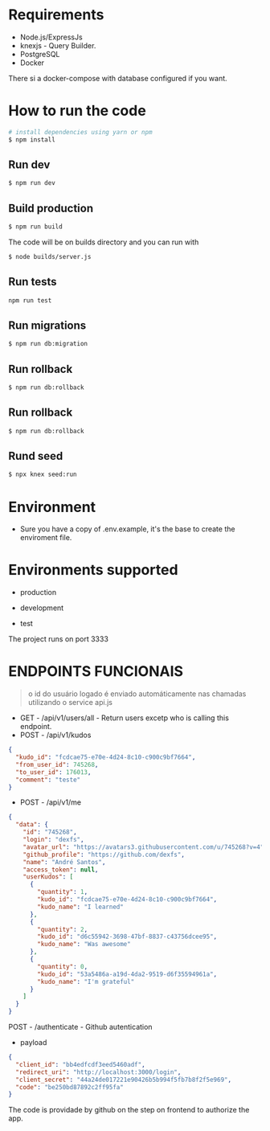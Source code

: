 # Requirements

- Node.js/ExpressJs
- knexjs - Query Builder.
- PostgreSQL
- Docker

There si a docker-compose with database configured if you want.

# How to run the code

```bash
# install dependencies using yarn or npm
$ npm install
```

## Run dev

```bash
$ npm run dev
```

## Build production

```bash
$ npm run build
```

The code will be on builds directory and you can run with

```bash
$ node builds/server.js
```

## Run tests

```bash
npm run test
```

## Run migrations

```bash
$ npm run db:migration
```

## Run rollback

```bash
$ npm run db:rollback
```

## Run rollback

```bash
$ npm run db:rollback
```

## Rund seed

```bash
$ npx knex seed:run
```

# Environment

- Sure you have a copy of .env.example, it's the base to create the enviroment file.

# Environments supported

- production

- development

- test

The project runs on port 3333

# ENDPOINTS FUNCIONAIS

> o id do usuário logado é enviado automáticamente nas chamadas utilizando o service api.js

- GET - /api/v1/users/all - Return users excetp who is calling this endpoint.
- POST - /api/v1/kudos

```json
{
  "kudo_id": "fcdcae75-e70e-4d24-8c10-c900c9bf7664",
  "from_user_id": 745268,
  "to_user_id": 176013,
  "comment": "teste"
}
```

- POST - /api/v1/me

```json
{
  "data": {
    "id": "745268",
    "login": "dexfs",
    "avatar_url": "https://avatars3.githubusercontent.com/u/745268?v=4",
    "github_profile": "https://github.com/dexfs",
    "name": "André Santos",
    "access_token": null,
    "userKudos": [
      {
        "quantity": 1,
        "kudo_id": "fcdcae75-e70e-4d24-8c10-c900c9bf7664",
        "kudo_name": "I learned"
      },
      {
        "quantity": 2,
        "kudo_id": "d6c55942-3698-47bf-8837-c43756dcee95",
        "kudo_name": "Was awesome"
      },
      {
        "quantity": 0,
        "kudo_id": "53a5486a-a19d-4da2-9519-d6f35594961a",
        "kudo_name": "I'm grateful"
      }
    ]
  }
}
```

POST - /authenticate - Github autentication

- payload

```json
{
  "client_id": "bb4edfcdf3eed5460adf",
  "redirect_uri": "http://localhost:3000/login",
  "client_secret": "44a24de017221e90426b5b994f5fb7b8f2f5e969",
  "code": "be250bd87892c2ff95fa"
}
```

The code is providade by github on the step on frontend to authorize the app.
